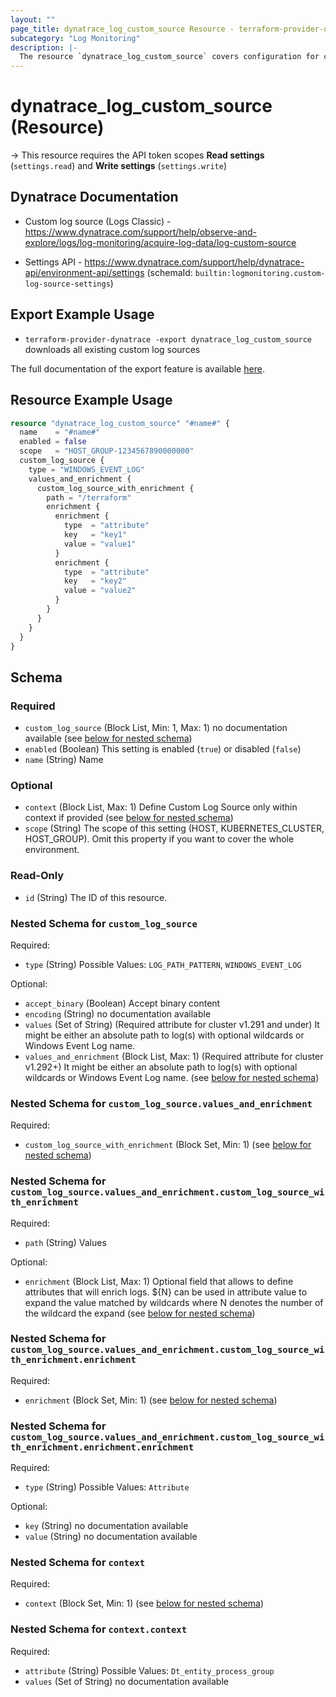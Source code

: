 ```yaml
---
layout: ""
page_title: dynatrace_log_custom_source Resource - terraform-provider-dynatrace"
subcategory: "Log Monitoring"
description: |-
  The resource `dynatrace_log_custom_source` covers configuration for custom log sources
---
```


# dynatrace_log_custom_source (Resource)

-> This resource requires the API token scopes **Read settings** (`settings.read`) and **Write settings** (`settings.write`)

## Dynatrace Documentation

- Custom log source (Logs Classic) - https://www.dynatrace.com/support/help/observe-and-explore/logs/log-monitoring/acquire-log-data/log-custom-source

- Settings API - https://www.dynatrace.com/support/help/dynatrace-api/environment-api/settings (schemaId: `builtin:logmonitoring.custom-log-source-settings`)

## Export Example Usage

- `terraform-provider-dynatrace -export dynatrace_log_custom_source` downloads all existing custom log sources

The full documentation of the export feature is available [here](https://dt-url.net/h203qmc).

## Resource Example Usage

```terraform
resource "dynatrace_log_custom_source" "#name#" {
  name    = "#name#"
  enabled = false
  scope   = "HOST_GROUP-1234567890000000"
  custom_log_source {
    type = "WINDOWS_EVENT_LOG"
    values_and_enrichment {
      custom_log_source_with_enrichment {
        path = "/terraform"
        enrichment {
          enrichment {
            type  = "attribute"
            key   = "key1"
            value = "value1"
          }
          enrichment {
            type  = "attribute"
            key   = "key2"
            value = "value2"
          }
        }
      }
    }
  }
}
```

<!-- schema generated by tfplugindocs -->
## Schema

### Required

- `custom_log_source` (Block List, Min: 1, Max: 1) no documentation available (see [below for nested schema](#nestedblock--custom_log_source))
- `enabled` (Boolean) This setting is enabled (`true`) or disabled (`false`)
- `name` (String) Name

### Optional

- `context` (Block List, Max: 1) Define Custom Log Source only within context if provided (see [below for nested schema](#nestedblock--context))
- `scope` (String) The scope of this setting (HOST, KUBERNETES_CLUSTER, HOST_GROUP). Omit this property if you want to cover the whole environment.

### Read-Only

- `id` (String) The ID of this resource.

<a id="nestedblock--custom_log_source"></a>
### Nested Schema for `custom_log_source`

Required:

- `type` (String) Possible Values: `LOG_PATH_PATTERN`, `WINDOWS_EVENT_LOG`

Optional:

- `accept_binary` (Boolean) Accept binary content
- `encoding` (String) no documentation available
- `values` (Set of String) (Required attribute for cluster v1.291 and under) It might be either an absolute path to log(s) with optional wildcards or Windows Event Log name.
- `values_and_enrichment` (Block List, Max: 1) (Required attribute for cluster v1.292+) It might be either an absolute path to log(s) with optional wildcards or Windows Event Log name. (see [below for nested schema](#nestedblock--custom_log_source--values_and_enrichment))

<a id="nestedblock--custom_log_source--values_and_enrichment"></a>
### Nested Schema for `custom_log_source.values_and_enrichment`

Required:

- `custom_log_source_with_enrichment` (Block Set, Min: 1) (see [below for nested schema](#nestedblock--custom_log_source--values_and_enrichment--custom_log_source_with_enrichment))

<a id="nestedblock--custom_log_source--values_and_enrichment--custom_log_source_with_enrichment"></a>
### Nested Schema for `custom_log_source.values_and_enrichment.custom_log_source_with_enrichment`

Required:

- `path` (String) Values

Optional:

- `enrichment` (Block List, Max: 1) Optional field that allows to define attributes that will enrich logs. ${N} can be used in attribute value to expand the value matched by wildcards where N denotes the number of the wildcard the expand (see [below for nested schema](#nestedblock--custom_log_source--values_and_enrichment--custom_log_source_with_enrichment--enrichment))

<a id="nestedblock--custom_log_source--values_and_enrichment--custom_log_source_with_enrichment--enrichment"></a>
### Nested Schema for `custom_log_source.values_and_enrichment.custom_log_source_with_enrichment.enrichment`

Required:

- `enrichment` (Block Set, Min: 1) (see [below for nested schema](#nestedblock--custom_log_source--values_and_enrichment--custom_log_source_with_enrichment--enrichment--enrichment))

<a id="nestedblock--custom_log_source--values_and_enrichment--custom_log_source_with_enrichment--enrichment--enrichment"></a>
### Nested Schema for `custom_log_source.values_and_enrichment.custom_log_source_with_enrichment.enrichment.enrichment`

Required:

- `type` (String) Possible Values: `Attribute`

Optional:

- `key` (String) no documentation available
- `value` (String) no documentation available






<a id="nestedblock--context"></a>
### Nested Schema for `context`

Required:

- `context` (Block Set, Min: 1) (see [below for nested schema](#nestedblock--context--context))

<a id="nestedblock--context--context"></a>
### Nested Schema for `context.context`

Required:

- `attribute` (String) Possible Values: `Dt_entity_process_group`
- `values` (Set of String) no documentation available
 